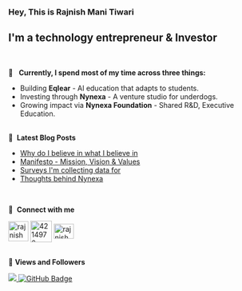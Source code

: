 ### Hey, This is Rajnish Mani Tiwari <a href="https://rajnishmanitiwari.bio.link"><img src="https://media.giphy.com/media/hvRJCLFzcasrR4ia7z/giphy.gif" width="16px"></a>

## I'm a technology entrepreneur & Investor
  <br/>

💎 &nbsp; **Currently, I spend most of my time across three things:**
- Building **Eqlear** - AI education that adapts to students.
- Investing through **Nynexa** - A venture studio for underdogs.
- Growing impact via **Nynexa Foundation** - Shared R&D, Executive Education.
      <br/>
          <br/>
          
📕 &nbsp;**Latest Blog Posts**
<!-- BLOG-POST-LIST:START -->
- [Why do I believe in what I believe in](https://www.rajnishmanitiwari.com/about/belief)
- [Manifesto - Mission, Vision & Values](https://www.rajnishmanitiwari.com/about/manifesto)
- [Surveys I'm collecting data for](https://www.rajnishmanitiwari.com/resources/surveys/)
- [Thoughts behind Nynexa](https://www.rajnishmanitiwari.com/about/nynexa/)
<!-- BLOG-POST-LIST:END -->
 
  <br/>

🔗 &nbsp;**Connect with me**

<p align="left">
<a href="https://www.linkedin.com/in/rajnishmanitiwari/" target="blank"><img align="center" src="https://img.icons8.com/fluent/48/000000/linkedin.png" alt="rajnishmanitiwari" height="40" width="40" /></a>
<a href="https://rajnishmanitiwari.substack.com/" target="blank"><img align="center" src="https://substackcdn.com/image/fetch/w_500,c_limit,f_auto,q_auto:good,fl_progressive:steep/https%3A%2F%2Fsubstack.com%2Fimg%2Fsubstack.png" alt="4214976" height="43" width="43" /></a>
<a href="https://x.com/RajnishMTiwari" target="blank"><img align="center" src="https://raw.githubusercontent.com/rahuldkjain/github-profile-readme-generator/master/src/images/icons/Social/twitter.svg" alt="rajnishmanitiwari" height="30" width="40" /></a>
 
  <br/>

<br/>

💎 **Views and Followers**
<br/>

<a href="https://github.com/rajnishmanitiwari/github-profile-views-counter">
    <img src="https://komarev.com/ghpvc/?username=rajnishmanitiwari">
</a>
<a href="https://github.com/rajnishmanitiwari?tab=followers"><img src="https://img.shields.io/github/followers/rajnishmanitiwari?label=Followers&style=social" alt="GitHub Badge"></a>
